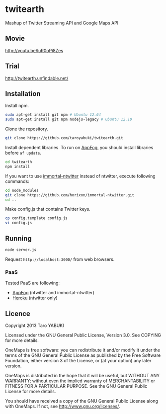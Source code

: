 twitearth
=========

Mashup of Twitter Streaming API and Google Maps API

## Movie

http://youtu.be/luR0oPi8Zes

## Trial

http://twitearth.unfindable.net/

## Installation

Install npm.

```bash
sudo apt-get install git npm # Ubuntu 12.04
sudo apt-get install git npm nodejs-legacy # Ubuntu 12.10
```

Clone the repository.

```bash
git clone https://github.com/taroyabuki/twitearth.git
```

Install dependent libraries. To run on [AppFog](https://www.appfog.com/), you should install libraries before `af update`.

```bash
cd twitearth
npm install
```

If you want to use [immortal-ntwitter](https://github.com/horixon/immortal-ntwitter) instead of ntwitter, execute following commands:

```bash
cd node_modules
git clone https://github.com/horixon/immortal-ntwitter.git
cd ..
```

Make config.js that contains Twitter keys.

```bash
cp config.template config.js
vi config.js
```

## Running

```bash
node server.js
```

Request `http://localhost:3000/` from web browsers.

### PaaS

Tested PaaS are following:

- [AppFog](https://www.appfog.com/) (ntwitter and immortal-ntwitter)
- [Heroku](https://www.heroku.com/) (ntwitter only)

## Licence

Copyright 2013 Taro YABUKI

Licensed under the GNU General Public License, Version 3.0.
See COPYING for more details.

OneMaps is free software: you can redistribute it and/or modify
it under the terms of the GNU General Public License as published by
the Free Software Foundation, either version 3 of the License, or
(at your option) any later version.

OneMaps is distributed in the hope that it will be useful,
but WITHOUT ANY WARRANTY; without even the implied warranty of
MERCHANTABILITY or FITNESS FOR A PARTICULAR PURPOSE. See the
GNU General Public License for more details.

You should have received a copy of the GNU General Public License
along with OneMaps. If not, see <http://www.gnu.org/licenses/>.
